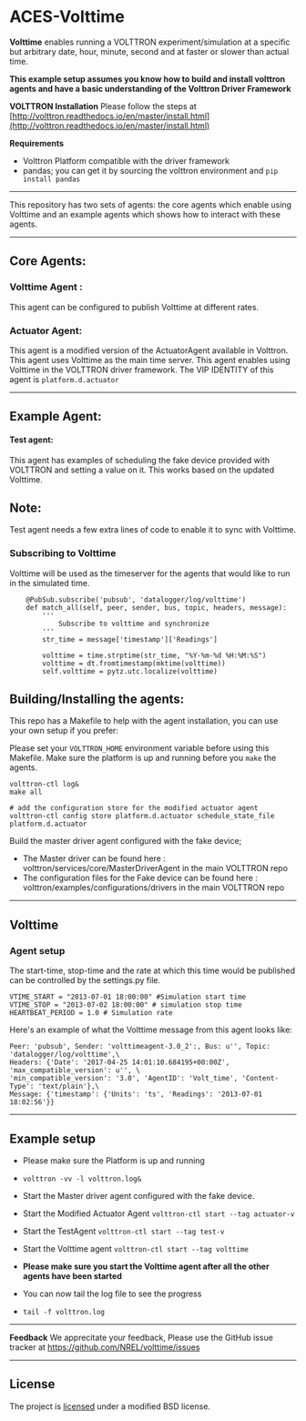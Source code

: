 ACES-Volttime
====



**Volttime** enables running a VOLTTRON experiment/simulation at a specific but arbitrary date, hour, minute, second and at faster or slower than actual time.


__This example setup assumes you know how to build and install volttron agents and have a basic understanding of the Volttron Driver Framework__

**VOLTTRON Installation**
Please follow the steps at [http://volttron.readthedocs.io/en/master/install.html](http://volttron.readthedocs.io/en/master/install.html)



**Requirements**

* Volttron Platform compatible with the driver framework
* pandas; you can get it by sourcing the volttron environment and `pip install pandas`

____________________________________________________________________
This repository has two sets of agents:
the core agents which enable using Volttime and an example agents which shows how to interact with these agents.
____________________________________________________________________


## Core Agents:

### Volttime Agent :
This agent can be configured to publish Volttime at different rates.


### Actuator Agent:
This agent is a modified version of the ActuatorAgent available in Volttron. This agent uses Volttime as the main time server.
This agent enables using Volttime in the VOLTTRON driver framework.
The VIP IDENTITY of this agent is `platform.d.actuator`
____________________________________________________________________

## Example Agent:


#### Test agent:
This agent has examples of scheduling the fake device provided with VOLTTRON and setting a value on it. This works based on the updated Volttime.


## Note:
Test agent needs a few extra lines of code to enable it to sync with Volttime.


### Subscribing to Volttime
Volttime will be used as the timeserver for the agents that would like to run in the simulated time.

```
    @PubSub.subscribe('pubsub', 'datalogger/log/volttime')
    def match_all(self, peer, sender, bus, topic, headers, message):
        '''
            Subscribe to volttime and synchronize
        '''
        str_time = message['timestamp']['Readings']

        volttime = time.strptime(str_time, "%Y-%m-%d %H:%M:%S")
        volttime = dt.fromtimestamp(mktime(volttime))
        self.volttime = pytz.utc.localize(volttime)

```

## Building/Installing the agents:

This repo has a Makefile to help with the agent installation, you can use your own setup if you prefer:

Please set your `VOLTTRON_HOME` environment variable before using this Makefile.
Make sure the platform is up and running before you `make` the agents.

```
volttron-ctl log&  
make all

# add the configuration store for the modified actuator agent
volttron-ctl config store platform.d.actuator schedule_state_file platform.d.actuator

```

Build the master driver agent configured with the fake device;

* The Master driver can be found here : volttron/services/core/MasterDriverAgent in the main VOLTTRON repo
* The configuration files for the Fake device can be found here : volttron/examples/configurations/drivers in the main VOLTTRON repo

____________________________________________________________________
## Volttime


### Agent setup

The start-time, stop-time and the rate at which this time would be published
can be controlled by the settings.py file.

```
VTIME_START = "2013-07-01 18:00:00" #Simulation start time
VTIME_STOP = "2013-07-02 18:00:00" # simulation stop time
HEARTBEAT_PERIOD = 1.0 # Simulation rate

```
Here's an example of what the Volttime message from this agent looks like:

```
Peer: 'pubsub', Sender: 'volttimeagent-3.0_2':, Bus: u'', Topic: 'datalogger/log/volttime',\
Headers: {'Date': '2017-04-25 14:01:10.684195+00:00Z', 'max_compatible_version': u'', \
'min_compatible_version': '3.0', 'AgentID': 'Volt_time', 'Content-Type': 'text/plain'},\
Message: {'timestamp': {'Units': 'ts', 'Readings': '2013-07-01 18:02:56'}}

```

____________________________________________________________________

## Example setup

* Please make sure the Platform is up and running
* `volttron -vv -l volttron.log&`
* Start the Master driver agent configured with the fake device.

* Start the Modified Actuator Agent `volttron-ctl start --tag actuator-v`
* Start the TestAgent  `volttron-ctl start --tag test-v`
* Start the Volttime agent  `volttron-ctl start --tag volttime`
* **Please make sure you start the Volttime agent after all the other agents have been started**
* You can now tail the log file to see the progress
* `tail -f volttron.log`


____________________________________________________________________


**Feedback**
We apprecitate your feedback, Please use the GitHub issue tracker at https://github.com/NREL/volttime/issues

____________________________________________________________________



## License
The project is [licensed](https://github.com/NREL/volttime/blob/master/TERMS.md) under a modified BSD license.


